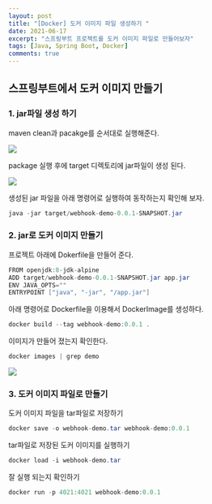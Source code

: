 ```yaml
---
layout: post
title: "[Docker] 도커 이미지 파일 생성하기 "
date: 2021-06-17
excerpt: "스프링부트 프로젝트를 도커 이미지 파일로 만들어보자"
tags: [Java, Spring Boot, Docker]
comments: true
---
```


## 스프링부트에서 도커 이미지 만들기

### 1. jar파일 생성 하기

maven clean과 pacakge를 순서대로 실행해준다. 

<img src ="https://eunmik.github.io/bonita/assets/img/210617-img1.png" />

package 실행 후에 target 디렉토리에 jar파일이 생성 된다. 

<img src ="https://eunmik.github.io/bonita/assets/img/210617-img2.png" />

생성된 jar 파일을 아래 명령어로 실행하여 동작하는지 확인해 보자. 

```java
java -jar target/webhook-demo-0.0.1-SNAPSHOT.jar
```

### 2. jar로 도커 이미지 만들기

프로젝트 아래에 Dokerfile을 만들어 준다.

```java
FROM openjdk:8-jdk-alpine
ADD target/webhook-demo-0.0.1-SNAPSHOT.jar app.jar
ENV JAVA_OPTS=""
ENTRYPOINT ["java", "-jar", "/app.jar"]
```

아래 명령어로 Dockerfile을 이용해서 DockerImage를 생성하다. 

```java
docker build --tag webhook-demo:0.0.1 . 
```

이미지가 만들어 졌는지 확인한다. 

```java
docker images | grep demo
```

<img src ="https://eunmik.github.io/bonita/assets/img/210617-img3.png" />

### 3. 도커 이미지 파일로 만들기

도커 이미지 파일을 tar파일로 저장하기

```java
docker save -o webhook-demo.tar webhook-demo:0.0.1
```

tar파일로 저장된 도커 이미지를 실행하기

```java
docker load -i webhook-demo.tar
```

잘 실행 되는지 확인하기 

```java
docker run -p 4021:4021 webhook-demo:0.0.1
```